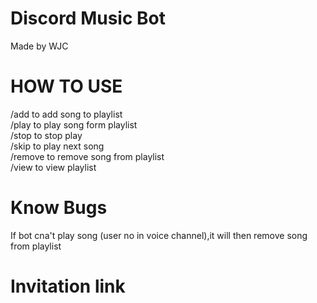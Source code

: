 # Discord Music Bot
Made by WJC

# HOW TO USE

/add to add song to playlist<br>
/play to play song form playlist<br>
/stop to stop play<br>
/skip to play next song<br>
/remove to remove song from playlist<br>
/view to view playlist

# Know Bugs
If bot cna't play song (user no in voice channel),it will then remove song from playlist

# Invitation link
